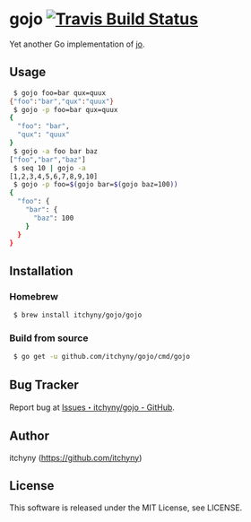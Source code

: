 # gojo [![Travis Build Status](https://travis-ci.org/itchyny/gojo.svg?branch=master)](https://travis-ci.org/itchyny/gojo)
Yet another Go implementation of [jo](https://github.com/jpmens/jo).

## Usage
```sh
 $ gojo foo=bar qux=quux
{"foo":"bar","qux":"quux"}
 $ gojo -p foo=bar qux=quux
{
  "foo": "bar",
  "qux": "quux"
}
 $ gojo -a foo bar baz
["foo","bar","baz"]
 $ seq 10 | gojo -a
[1,2,3,4,5,6,7,8,9,10]
 $ gojo -p foo=$(gojo bar=$(gojo baz=100))
{
  "foo": {
    "bar": {
      "baz": 100
    }
  }
}
```

## Installation
### Homebrew
```sh
 $ brew install itchyny/gojo/gojo
```

### Build from source
```bash
 $ go get -u github.com/itchyny/gojo/cmd/gojo
```

## Bug Tracker
Report bug at [Issues・itchyny/gojo - GitHub](https://github.com/itchyny/gojo/issues).

## Author
itchyny (https://github.com/itchyny)

## License
This software is released under the MIT License, see LICENSE.
